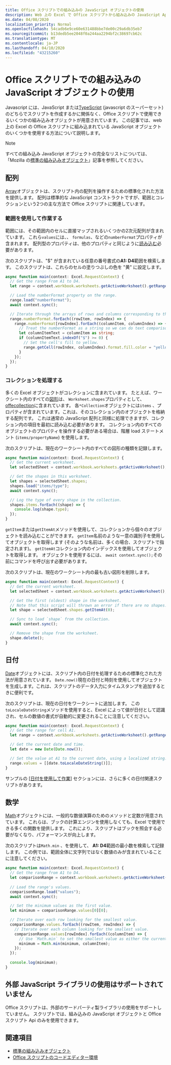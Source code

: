 ```yaml
---
title: Office スクリプトでの組み込みの JavaScript オブジェクトの使用
description: Web 上の Excel で Office スクリプトから組み込みの JavaScript Api を呼び出す方法について説明します。
ms.date: 04/08/2020
localization_priority: Normal
ms.openlocfilehash: 54cadb6e9ce60e631488bbe7de00c29a6db35eb7
ms.sourcegitcommit: b13dedb5ee2048f0a244aa2294bf2c38697cb62c
ms.translationtype: MT
ms.contentlocale: ja-JP
ms.lasthandoff: 04/10/2020
ms.locfileid: "43215260"
---
```

# <a name="using-built-in-javascript-objects-in-office-scripts"></a>Office スクリプトでの組み込みの JavaScript オブジェクトの使用

Javascript には、JavaScript または[TypeScript](../overview/code-editor-environment.md) (javascript のスーパーセット) のどちらでスクリプトを作成するかに関係なく、Office スクリプトで使用できるいくつかの組み込みオブジェクトが用意されています。 この記事では、web 上の Excel の Office スクリプトに組み込まれている JavaScript オブジェクトのいくつかを使用する方法について説明します。

> [!NOTE]
> すべての組み込み JavaScript オブジェクトの完全なリストについては、「Mozilla の[標準の組み込みオブジェクト](https://developer.mozilla.org/docs/Web/JavaScript/Reference/Global_Objects)」記事を参照してください。

## <a name="array"></a>配列

[Array](https://developer.mozilla.org/docs/Web/JavaScript/Reference/Global_Objects/Array)オブジェクトは、スクリプト内の配列を操作するための標準化された方法を提供します。 配列は標準的な JavaScript コンストラクトですが、範囲とコレクションという2つの主な方法で Office スクリプトに関連しています。

### <a name="working-with-ranges"></a>範囲を使用して作業する

範囲には、その範囲内のセルに直接マップされるいくつかの2次元配列が含まれています。 これら`values`には、、 `formulas`、などの`numberFormat`プロパティが含まれます。 配列型のプロパティは、他のプロパティと同じように[読み込む](scripting-fundamentals.md#sync-and-load)必要があります。

次のスクリプトは、"$" が含まれている任意の番号書式の**A1: D4**範囲を検索します。 このスクリプトは、これらのセルの塗りつぶしの色を "黄" に設定します。

```TypeScript
async function main(context: Excel.RequestContext) {
  // Get the range From A1 to D4.
  let range = context.workbook.worksheets.getActiveWorksheet().getRange("A1:D4");

  // Load the numberFormat property on the range.
  range.load("numberFormat");
  await context.sync();

  // Iterate through the arrays of rows and columns corresponding to those in the range.
  range.numberFormat.forEach((rowItem, rowIndex) => {
    range.numberFormat[rowIndex].forEach((columnItem, columnIndex) => {
      // Treat the numberFormat as a string so we can do text comparisons.
      let columnItemText = columnItem as string;
      if (columnItemText.indexOf("$") >= 0) {
        // Set the cell's fill to yellow.
        range.getCell(rowIndex, columnIndex).format.fill.color = "yellow";
      }
    });
  });
}
```

### <a name="working-with-collections"></a>コレクションを処理する

多くの Excel オブジェクトがコレクションに含まれています。 たとえば、ワークシート内のすべての[図形](/javascript/api/office-scripts/excel/excel.shape)は、 `Worksheet.shapes`プロパティとして、 [offecollection](/javascript/api/office-scripts/excel/excel.shapecollection)に含まれています。 各`*Collection`オブジェクトには`items` 、プロパティが含まれています。これは、そのコレクション内のオブジェクトを格納する配列です。 これは通常の JavaScript 配列と同様に処理できますが、コレクション内の項目を最初に読み込む必要があります。 コレクション内のすべてのオブジェクトのプロパティを操作する必要がある場合は、階層 load ステートメント (`items/propertyName`) を使用します。

次のスクリプトは、現在のワークシート内のすべての図形の種類を記録します。

```TypeScript
async function main(context: Excel.RequestContext) {
  // Get the current worksheet.
  let selectedSheet = context.workbook.worksheets.getActiveWorksheet();

  // Get the shapes in this worksheet.
  let shapes = selectedSheet.shapes;
  shapes.load("items/type");
  await context.sync();

  // Log the type of every shape in the collection.
  shapes.items.forEach((shape) => {
    console.log(shape.type);
  });
}
```

`getItem`または`getItemAt`メソッドを使用して、コレクションから個々のオブジェクトを読み込むことができます。 `getItem`名前のような一意の識別子を使用してオブジェクトを取得します (そのような名前は、多くの場合、スクリプトで指定されます)。 `getItemAt`コレクション内のインデックスを使用してオブジェクトを取得します。 オブジェクトを使用するには、 `await context.sync();`その前にコマンドを呼び出す必要があります。

次のスクリプトは、現在のワークシート内の最も古い図形を削除します。

```Typescript
async function main(context: Excel.RequestContext) {
  // Get the current worksheet.
  let selectedSheet = context.workbook.worksheets.getActiveWorksheet();

  // Get the first (oldest) shape in the worksheet.
  // Note that this script will thrown an error if there are no shapes.
  let shape = selectedSheet.shapes.getItemAt(0);

  // Sync to load `shape` from the collection.
  await context.sync();

  // Remove the shape from the worksheet.
  shape.delete();
}
```

## <a name="date"></a>日付

[Date](https://developer.mozilla.org/docs/Web/JavaScript/Reference/Global_Objects/Date)オブジェクトには、スクリプト内の日付を処理するための標準化された方法が用意されています。 `Date.now()`現在の日付と時刻を使用してオブジェクトを生成します。これは、スクリプトのデータ入力にタイムスタンプを追加するときに便利です。

次のスクリプトは、現在の日付をワークシートに追加します。 この`toLocaleDateString`メソッドを使用すると、Excel によって値が日付として認識され、セルの数値の書式が自動的に変更されることに注意してください。

```TypeScript
async function main(context: Excel.RequestContext) {
  // Get the range for cell A1.
  let range = context.workbook.worksheets.getActiveWorksheet().getRange("A1");

  // Get the current date and time.
  let date = new Date(Date.now());

  // Set the value at A1 to the current date, using a localized string.
  range.values = [[date.toLocaleDateString()]];
}
```

サンプルの [[日付を使用して作業](../resources/excel-samples.md#work-with-dates)] セクションには、さらに多くの日付関連スクリプトがあります。

## <a name="math"></a>数学

[Math](https://developer.mozilla.org/docs/Web/JavaScript/Reference/Global_Objects/Math)オブジェクトには、一般的な数値演算のためのメソッドと定数が用意されています。 これらは、ブックの計算エンジンを使用しなくても、Excel で使用できる多くの関数を提供します。 これにより、スクリプトはブックを照会する必要がなくなり、パフォーマンスが向上します。

次のスクリプトは`Math.min` 、を使用して、 **A1: D4**範囲の最小数を検索して記録します。 この例では、範囲全体に文字列ではなく数値のみが含まれていることに注意してください。

```TypeScript
async function main(context: Excel.RequestContext) {
  // Get the range from A1 to D4.
  let comparisonRange = context.workbook.worksheets.getActiveWorksheet().getRange("A1:D4");
  
  // Load the range's values.
  comparisonRange.load("values");
  await context.sync();

  // Set the minimum values as the first value.
  let minimum = comparisonRange.values[0][0];

  // Iterate over each row looking for the smallest value.
  comparisonRange.values.forEach((rowItem, rowIndex) => {
    // Iterate over each column looking for the smallest value.
    comparisonRange.values[rowIndex].forEach((columnItem) => {
      // Use `Math.min` to set the smallest value as either the current cell's value or the previous minimum.
      minimum = Math.min(minimum, columnItem);
    });
  });
  
  console.log(minimum);
}

```

## <a name="use-of-external-javascript-libraries-is-not-supported"></a>外部 JavaScript ライブラリの使用はサポートされていません

Office スクリプトは、外部のサードパーティ製ライブラリの使用をサポートしていません。 スクリプトでは、組み込みの JavaScript オブジェクトと Office スクリプト Api のみを使用できます。

## <a name="see-also"></a>関連項目

- [標準の組み込みオブジェクト](https://developer.mozilla.org/docs/Web/JavaScript/Reference/Global_Objects)
- [Office スクリプトのコードエディター環境](../overview/code-editor-environment.md)
